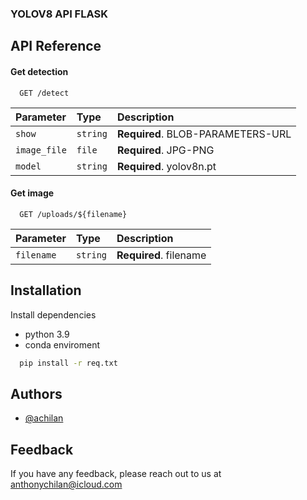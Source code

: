 ### YOLOV8 API FLASK

## API Reference

#### Get detection

```http
  GET /detect
```

| Parameter | Type     | Description                |
| :-------- | :------- | :------------------------- |
| `show` | `string` | **Required**. BLOB-PARAMETERS-URL |
| `image_file` | `file` | **Required**. JPG-PNG |
| `model` | `string` | **Required**. yolov8n.pt |

#### Get image

```http
  GET /uploads/${filename}
```

| Parameter | Type     | Description                       |
| :-------- | :------- | :-------------------------------- |
| `filename`      | `string` | **Required**. filename |



## Installation

Install dependencies
- python 3.9
- conda enviroment

```bash
  pip install -r req.txt
```
    
## Authors

- [@achilan](https://www.github.com/achilan)


## Feedback

If you have any feedback, please reach out to us at anthonychilan@icloud.com